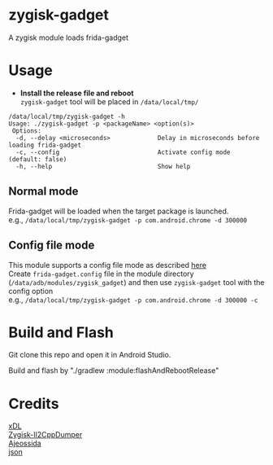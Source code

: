 # zygisk-gadget
A zygisk module loads frida-gadget

# Usage
- **Install the release file and reboot**<br>
  `zygisk-gadget` tool will be placed in `/data/local/tmp/`<br>
```shell
/data/local/tmp/zygisk-gadget -h                                                                                       
Usage: ./zygisk-gadget -p <packageName> <option(s)>
 Options:
  -d, --delay <microseconds>             Delay in microseconds before loading frida-gadget
  -c, --config                           Activate config mode (default: false)
  -h, --help                             Show help
```

## Normal mode
Frida-gadget will be loaded when the target package is launched.<br>
e.g., `/data/local/tmp/zygisk-gadget -p com.android.chrome -d 300000`

## Config file mode
This module supports a config file mode as described [here](https://frida.re/docs/gadget/)<br>
Create `frida-gadget.config` file in the module directory (`/data/adb/modules/zygisk_gadget`) and then use `zygisk-gadget` tool with the config option<br>
e.g., `/data/local/tmp/zygisk-gadget -p com.android.chrome -d 300000 -c`

# Build and Flash
Git clone this repo and open it in Android Studio.

Build and flash by "./gradlew :module:flashAndRebootRelease"

# Credits
[xDL](https://github.com/hexhacking/xDL)<br>
[Zygisk-Il2CppDumper](https://github.com/Perfare/Zygisk-Il2CppDumper)<br>
[Ajeossida](https://github.com/hackcatml/ajeossida)<br>
[json](https://github.com/nlohmann/json)